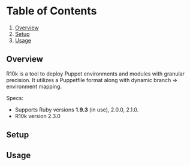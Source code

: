 # Table of Contents
1. [Overview](#overview)
2. [Setup](#setup)
3. [Usage](#usage)

## Overview
R10k is a tool to deploy Puppet environments and modules with granular precision. It utilizes a Puppetfile format along with dynamic branch => environment mapping.

Specs:
+ Supports Ruby versions **1.9.3** (in use), 2.0.0, 2.1.0.
+ R10k version 2.3.0

## Setup
## Usage
